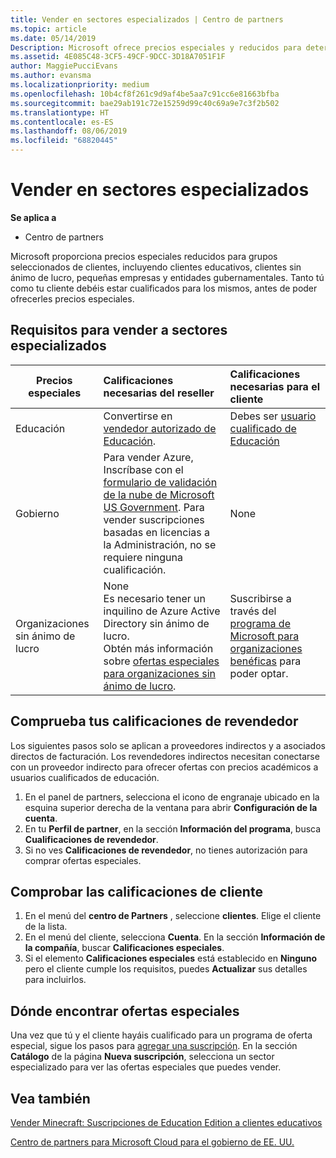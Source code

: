 ```yaml
---
title: Vender en sectores especializados | Centro de partners
ms.topic: article
ms.date: 05/14/2019
Description: Microsoft ofrece precios especiales y reducidos para determinados grupos de clientes, incluidos clientes de educación, clientes sin ánimo de lucro y usuarios de la administración pública.
ms.assetid: 4E085C48-3CF5-49CF-9DCC-3D18A7051F1F
author: MaggiePucciEvans
ms.author: evansma
ms.localizationpriority: medium
ms.openlocfilehash: 10b4cf8f261c9d9af4be5aa7c91cc6e81663bfba
ms.sourcegitcommit: bae29ab191c72e15259d99c40c69a9e7c3f2b502
ms.translationtype: HT
ms.contentlocale: es-ES
ms.lasthandoff: 08/06/2019
ms.locfileid: "68820445"
---
```

# <a name="sell-to-specialized-industries"></a>Vender en sectores especializados

**Se aplica a**

-  Centro de partners

Microsoft proporciona precios especiales reducidos para grupos seleccionados de clientes, incluyendo clientes educativos, clientes sin ánimo de lucro, pequeñas empresas y entidades gubernamentales. Tanto tú como tu cliente debéis estar cualificados para los mismos, antes de poder ofrecerles precios especiales. 

## <a name="requirements-to-sell-to-specialized-industries"></a>Requisitos para vender a sectores especializados

|**Precios especiales**   |**Calificaciones necesarias del reseller**   |**Calificaciones necesarias para el cliente**   |
|----------------------------|:---------------------------------|:------------------------------------------|
|Educación   |Convertirse en [vendedor autorizado de Educación](https://www.mepn.com).   | Debes ser [usuario cualificado de Educación](https://www.microsoftvolumelicensing.com/DocumentSearch.aspx?Mode=3&DocumentTypeId=7)   |
|Gobierno   |Para vender Azure, Inscríbase con el [formulario de validación de la nube de Microsoft US Government](https://azuregov.microsoft.com/csp). Para vender suscripciones basadas en licencias a la Administración, no se requiere ninguna cualificación.|   None|
|Organizaciones sin ánimo de lucro  |None<br>Es necesario tener un inquilino de Azure Active Directory sin ánimo de lucro.<br>Obtén más información sobre [ofertas especiales para organizaciones sin ánimo de lucro](https://assetsprod.microsoft.com/mpn/nonprofit-skus-in-csp-faq.pdf).   |Suscribirse a través del [programa de Microsoft para organizaciones benéficas](https://nonprofit.microsoft.com/#/register) para poder optar.   |


## <a name="check-your-reseller-qualifications"></a>Comprueba tus calificaciones de revendedor

Los siguientes pasos solo se aplican a proveedores indirectos y a asociados directos de facturación. Los revendedores indirectos necesitan conectarse con un proveedor indirecto para ofrecer ofertas con precios académicos a usuarios cualificados de educación. 

1.  En el panel de partners, selecciona el icono de engranaje ubicado en la esquina superior derecha de la ventana para abrir **Configuración de la cuenta**.
2.  En tu **Perfil de partner**, en la sección **Información del programa**, busca **Cualificaciones de revendedor**.
3.  Si no ves **Calificaciones de revendedor**, no tienes autorización para comprar ofertas especiales.

## <a name="check-the-customer-qualifications"></a>Comprobar las calificaciones de cliente

1.  En el menú del **centro de Partners** , seleccione **clientes**. Elige el cliente de la lista.
2.  En el menú del cliente, selecciona **Cuenta**. En la sección **Información de la compañía**, buscar **Calificaciones especiales**.
3.  Si el elemento **Calificaciones especiales** está establecido en **Ninguno** pero el cliente cumple los requisitos, puedes **Actualizar** sus detalles para incluirlos.

## <a name="where-to-find-special-offers"></a>Dónde encontrar ofertas especiales

Una vez que tú y el cliente hayáis cualificado para un programa de oferta especial, sigue los pasos para [agregar una suscripción](create-a-new-subscription.md). En la sección **Catálogo** de la página **Nueva suscripción**, selecciona un sector especializado para ver las ofertas especiales que puedes vender.

## <a name="see-also"></a>Vea también

[Vender Minecraft: Suscripciones de Education Edition a clientes educativos](minecraft-subscriptions.md)

[Centro de partners para Microsoft Cloud para el gobierno de EE. UU.](partner-center-for-microsoft-us-govt-cloud.md)


 

 

 



